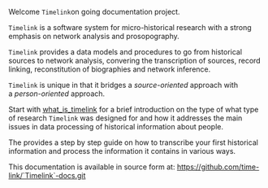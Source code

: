 
Welcome ``Timelink``on going documentation project.

`Timelink` is a software system for micro-historical research with a strong emphasis on network analysis and prosopography.

`Timelink` provides a data models and procedures to go from historical sources to network analysis, convering the transcription of sources, record linking, reconstitution of biographies and network inference.

`Timelink` is unique in that it bridges a _source-oriented_ approach with a _person-oriented_ approach.

Start with [what_is_timelink](introduction/what_is_timelink.md) for a brief introduction on the type of what type of research ``Timelink`` was designed for and how it addresses the main issues in data processing of historical information about people.

The  provides a step by step guide on how to transcribe your first historical information and process the information it contains in various ways.

This documentation is available in source form at:  https://github.com/time-link/`Timelink`-docs.git





